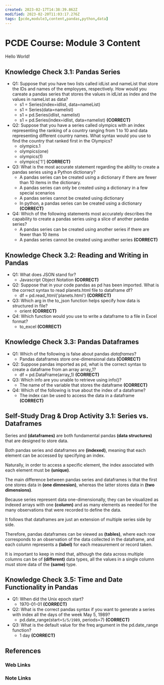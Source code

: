 ```yaml
---
created: 2023-02-17T14:38:39.862Z
modified: 2023-02-20T11:03:17.276Z
tags: [pcde,module3,content,pandas,python,data]
---
```

# PCDE Course: Module 3 Content

Hello World!

## Knowledge Check 3.1: Pandas Series

* Q1: Suppose that you have two lists called idList and nameList that
store the IDs and names of the employyes, respectively.
How would you careate a pandas series that stores the values in idList as index and
the values in nameList as data?
  * s1 = Series(index=idlist, data=nameList)
  * s1 = Series(data=namelist)
  * s1 = pd.Series(idlist, namelist)
  * s1 = pd.Series(index=idlist, data=namelist) **(CORRECT)**
* Q2: Suppose that you have a series called olympics with
an index representing the ranking of a country ranging from 1 to 10 and
data representing different country names.
What syntax would you use to find the country that ranked first in the Olympics?
  * olympics.1
  * olympics(one)
  * olympics(1)
  * olympics['1'] **(CORRECT)**
* Q3: What is the most accurate statement regarding the ability to
create a pandas series using a Python dictionary?
  * A pandas series can be created using a dictionary if
there are fewer than 10 items in the dictionary.
  * A pandas series can only be created using a dictionary in a few special scenarios
  * A pandas series cannot be created using dictionary
  * In python, a pandas series can be created using a dictionary **(CORRECT)**
* Q4: Which of the following statements most accurately describes the capability to
create a pandas series using a slice of another pandas series?
  * A pandas series can be created using another series if there are fewer than 10 items
  * A pandas series cannot be created using another series **(CORRECT)**

## Knowledge Check 3.2: Reading and Writing in Pandas

* Q1: What does JSON stand for?
  * Javascript Object Notation **(CORRECT)**
* Q2: Suppose that in your code pandas as pd has been imported.
What is the correct syntax to read planets.html file to dataframe df?
  * df = pd.read_html('planets.html') **(CORRECT)**
* Q3: Which arg in the to_json function helps specify how data is structured in file?
  * orient **(CORRECT)**
* Q4: Which function would you use to write a dataframe to a file in Excel format?
  * to_excel **(CORRECT)**
  
## Knowledge Check 3.3: Pandas Dataframes

* Q1: Which of the following is false about pandas *dataframes*?
  * Pandas dataframes store one-dimensional data **(CORRECT)**
* Q2: Suppose pandas imported as pd, what is the correct syntax to create a dataframe
from an array array_1?
  * df = pd.DataFrame(array_1) **(CORRECT)**
* Q3: Which info are you unable to retrieve using info()?
  * The name of the variable that stores the dataframe **(CORRECT)**
* Q4: Which of the following is true about the index of a dataframe?
  * The index can be used to access the data in a dataframe **(CORRECT)**

## Self-Study Drag & Drop Activity 3.1: Series vs. Dataframes

Series and **(dataframes)**
are both fundamental pandas **(data structures)**
that are designed to store data.

Both pandas series and dataframes are **(indexed)**,
meaning that each element can be accessed by specifying an index.

Naturally, in order to access a specific element,
the index associated with each element must be **(unique)**.

The main difference between pandas series and
dataframes is that the first one stores data in **(one dimnesion)**,
whereas the latter stores data in **(two dimensions)**.

Because series represent data one-dimensionally,
they can be visualized as indexed arrays with
one **(column)**
and as many elements as needed for
the many observations that were recorded to define the data.

It follows that dataframes are just an extension of multiple series side by side.

Therefore, pandas dataframes can be viewed as **(tables)**,
where each row corresponds to an observation of
the data collected in the dataframe,
and each column represents a **(label)**
for each measurement or record taken.

It is important to keep in mind that,
although the data across multiple columns can be of
**(different)** data types,
all the values in a single column must store data of
the **(same)** type.

## Knowledge Check 3.5: Time and Date Functionality in Pandas

* Q1: When did the Unix epoch start?
  * 1970-01-01 **(CORRECT)**
* Q2: What is the correct pandas syntax if you want to generate a series with
index all the days of the week May 5, 1989?
  * pd.date_range(start=`5/5/1989`, periods=7) **(CORRECT)**
* Q3: What is the default value for the freq argument in the pd.date_range function?
  * 1 day **(CORRECT)**

## References

### Web Links

<!-- Hidden References -->

### Note Links

<!-- Hidden References -->
